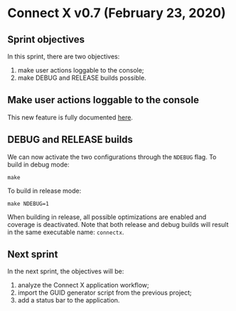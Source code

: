 # Connect X v0.7 (February 23, 2020)

## Sprint objectives

In this sprint, there are two objectives:

1. make user actions loggable to the console;
2. make DEBUG and RELEASE builds possible.


## Make user actions loggable to the console

This new feature is fully documented [here](../user/user.md).


## DEBUG and RELEASE builds

We can now activate the two configurations through the `NDEBUG` flag. To build in debug mode:

```
make
```

To build in release mode:
```
make NDEBUG=1
```

When building in release, all possible optimizations are enabled and coverage is deactivated. Note that both release and debug builds will result in the same executable name: `connectx`.


## Next sprint

In the next sprint, the objectives will be:

1. analyze the Connect X application workflow;
2. import the GUID generator script from the previous project;
3. add a status bar to the application.